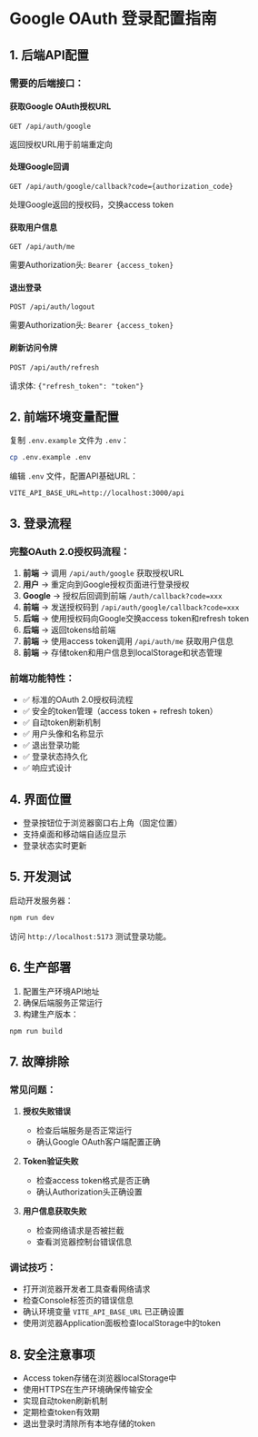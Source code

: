 # Google OAuth 登录配置指南

## 1. 后端API配置

### 需要的后端接口：

#### 获取Google OAuth授权URL
```
GET /api/auth/google
```
返回授权URL用于前端重定向

#### 处理Google回调
```
GET /api/auth/google/callback?code={authorization_code}
```
处理Google返回的授权码，交换access token

#### 获取用户信息  
```
GET /api/auth/me
```
需要Authorization头: `Bearer {access_token}`

#### 退出登录
```
POST /api/auth/logout
```
需要Authorization头: `Bearer {access_token}`

#### 刷新访问令牌
```
POST /api/auth/refresh
```
请求体: `{"refresh_token": "token"}`

## 2. 前端环境变量配置

复制 `.env.example` 文件为 `.env`：

```bash
cp .env.example .env
```

编辑 `.env` 文件，配置API基础URL：

```env
VITE_API_BASE_URL=http://localhost:3000/api
```

## 3. 登录流程

### 完整OAuth 2.0授权码流程：

1. **前端** → 调用 `/api/auth/google` 获取授权URL
2. **用户** → 重定向到Google授权页面进行登录授权
3. **Google** → 授权后回调到前端 `/auth/callback?code=xxx`
4. **前端** → 发送授权码到 `/api/auth/google/callback?code=xxx`
5. **后端** → 使用授权码向Google交换access token和refresh token
6. **后端** → 返回tokens给前端
7. **前端** → 使用access token调用 `/api/auth/me` 获取用户信息
8. **前端** → 存储token和用户信息到localStorage和状态管理

### 前端功能特性：
- ✅ 标准的OAuth 2.0授权码流程
- ✅ 安全的token管理（access token + refresh token）
- ✅ 自动token刷新机制
- ✅ 用户头像和名称显示
- ✅ 退出登录功能
- ✅ 登录状态持久化
- ✅ 响应式设计

## 4. 界面位置

- 登录按钮位于浏览器窗口右上角（固定位置）
- 支持桌面和移动端自适应显示
- 登录状态实时更新

## 5. 开发测试

启动开发服务器：

```bash
npm run dev
```

访问 `http://localhost:5173` 测试登录功能。

## 6. 生产部署

1. 配置生产环境API地址
2. 确保后端服务正常运行
3. 构建生产版本：

```bash
npm run build
```

## 7. 故障排除

### 常见问题：

1. **授权失败错误**
   - 检查后端服务是否正常运行
   - 确认Google OAuth客户端配置正确

2. **Token验证失败**
   - 检查access token格式是否正确
   - 确认Authorization头正确设置

3. **用户信息获取失败**
   - 检查网络请求是否被拦截
   - 查看浏览器控制台错误信息

### 调试技巧：

- 打开浏览器开发者工具查看网络请求
- 检查Console标签页的错误信息
- 确认环境变量 `VITE_API_BASE_URL` 已正确设置
- 使用浏览器Application面板检查localStorage中的token

## 8. 安全注意事项

- Access token存储在浏览器localStorage中
- 使用HTTPS在生产环境确保传输安全
- 实现自动token刷新机制
- 定期检查token有效期
- 退出登录时清除所有本地存储的token